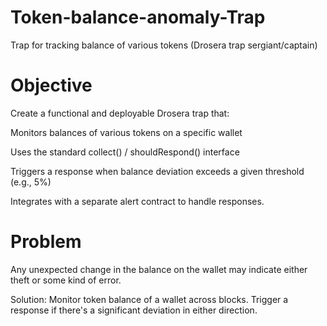 # Token-balance-anomaly-Trap
Trap for tracking balance of various tokens (Drosera trap sergiant/captain)

# Objective

Create a functional and deployable Drosera trap that:

Monitors balances of various tokens on a specific wallet

Uses the standard collect() / shouldRespond() interface

Triggers a response when balance deviation exceeds a given threshold (e.g., 5%)

Integrates with a separate alert contract to handle responses.

# Problem

Any unexpected change in the balance on the wallet may indicate either theft or some kind of error.

Solution: Monitor token balance of a wallet across blocks. Trigger a response if there's a significant deviation in either direction.
